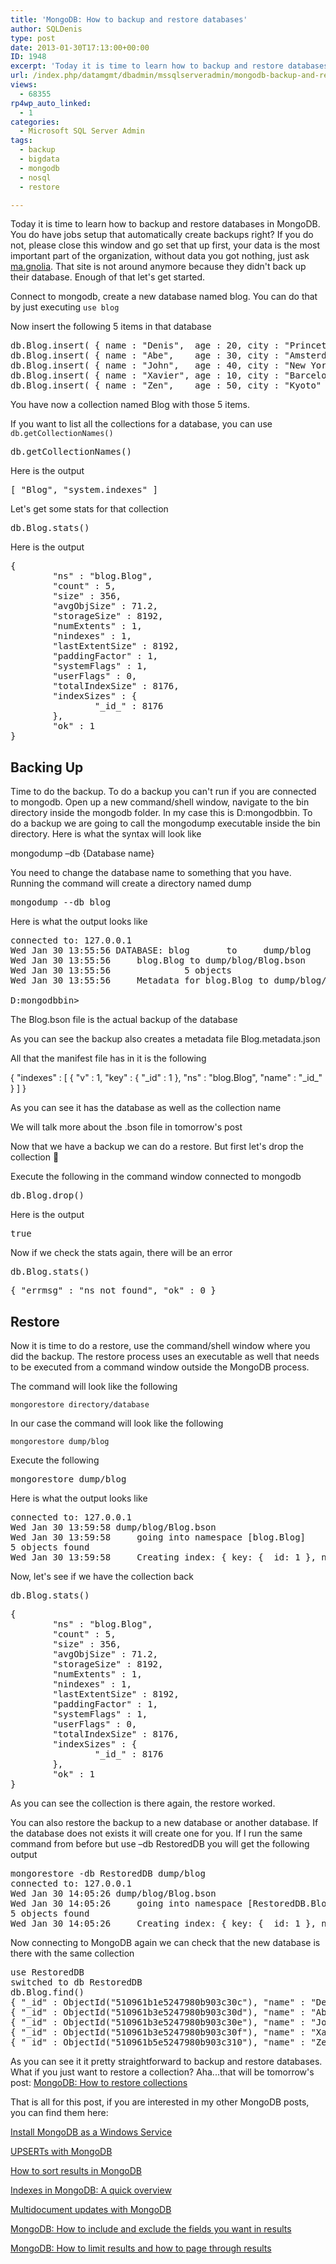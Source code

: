 ```yaml
---
title: 'MongoDB: How to backup and restore databases'
author: SQLDenis
type: post
date: 2013-01-30T17:13:00+00:00
ID: 1948
excerpt: 'Today it is time to learn how to backup and restore databases in MongoDB. You do have jobs setup that automatically create backups right? If you do not, please close this window and go set that up first, your data is the most important part of the organ&hellip;'
url: /index.php/datamgmt/dbadmin/mssqlserveradmin/mongodb-backup-and-restore-databases/
views:
  - 68355
rp4wp_auto_linked:
  - 1
categories:
  - Microsoft SQL Server Admin
tags:
  - backup
  - bigdata
  - mongodb
  - nosql
  - restore

---
```

Today it is time to learn how to backup and restore databases in MongoDB. You do have jobs setup that automatically create backups right? If you do not, please close this window and go set that up first, your data is the most important part of the organization, without data you got nothing, just ask [ma.gnolia][1]. That site is not around anymore because they didn't back up their database. Enough of that let's get started.
  
Connect to mongodb, create a new database named blog. You can do that by just executing `use blog`

Now insert the following 5 items in that database

<pre>db.Blog.insert( { name : "Denis",  age : 20, city : "Princeton" } )
db.Blog.insert( { name : "Abe",    age : 30, city : "Amsterdam" } )
db.Blog.insert( { name : "John",   age : 40, city : "New York"  } )
db.Blog.insert( { name : "Xavier", age : 10, city : "Barcelona" } )
db.Blog.insert( { name : "Zen",    age : 50, city : "Kyoto"     } )</pre>

You have now a collection named Blog with those 5 items.

If you want to list all the collections for a database, you can use `db.getCollectionNames()`

<pre>db.getCollectionNames()</pre>

Here is the output

<pre>[ "Blog", "system.indexes" ]</pre>

Let's get some stats for that collection

<pre>db.Blog.stats()</pre>

Here is the output

<pre>{
        "ns" : "blog.Blog",
        "count" : 5,
        "size" : 356,
        "avgObjSize" : 71.2,
        "storageSize" : 8192,
        "numExtents" : 1,
        "nindexes" : 1,
        "lastExtentSize" : 8192,
        "paddingFactor" : 1,
        "systemFlags" : 1,
        "userFlags" : 0,
        "totalIndexSize" : 8176,
        "indexSizes" : {
                "_id_" : 8176
        },
        "ok" : 1
}</pre>

## Backing Up

Time to do the backup. To do a backup you can't run if you are connected to mongodb. Open up a new command/shell window, navigate to the bin directory inside the mongodb folder. In my case this is D:mongodbbin. To do a backup we are going to call the mongodump executable inside the bin directory. Here is what the syntax will look like

mongodump –db {Database name} 

You need to change the database name to something that you have. Running the command will create a directory named dump

<pre>mongodump --db blog</pre>

Here is what the output looks like

<pre>connected to: 127.0.0.1
Wed Jan 30 13:55:56 DATABASE: blog       to     dump/blog
Wed Jan 30 13:55:56     blog.Blog to dump/blog/Blog.bson
Wed Jan 30 13:55:56              5 objects
Wed Jan 30 13:55:56     Metadata for blog.Blog to dump/blog/Blog.metadata.json

D:mongodbbin></pre>

The Blog.bson file is the actual backup of the database

As you can see the backup also creates a metadata file Blog.metadata.json

All that the manifest file has in it is the following
  
{ "indexes" : [ { "v" : 1, "key" : { "\_id" : 1 }, "ns" : "blog.Blog", "name" : "\_id_" } ] }

As you can see it has the database as well as the collection name

We will talk more about the .bson file in tomorrow's post

Now that we have a backup we can do a restore. But first let's drop the collection 🙂

Execute the following in the command window connected to mongodb

<pre>db.Blog.drop()</pre>

Here is the output

<pre>true</pre>

Now if we check the stats again, there will be an error

<pre>db.Blog.stats()</pre>

<pre>{ "errmsg" : "ns not found", "ok" : 0 }</pre>

## Restore

Now it is time to do a restore, use the command/shell window where you did the backup. The restore process uses an executable as well that needs to be executed from a command window outside the MongoDB process.

The command will look like the following

`mongorestore directory/database`
  
In our case the command will look like the following

`mongorestore dump/blog`

Execute the following

<pre>mongorestore dump/blog</pre>

Here is what the output looks like

<pre>connected to: 127.0.0.1
Wed Jan 30 13:59:58 dump/blog/Blog.bson
Wed Jan 30 13:59:58     going into namespace [blog.Blog]
5 objects found
Wed Jan 30 13:59:58     Creating index: { key: { _id: 1 }, ns: "blog.Blog", name: "_id_" }</pre>

Now, let's see if we have the collection back

<pre>db.Blog.stats()</pre>

<pre>{
        "ns" : "blog.Blog",
        "count" : 5,
        "size" : 356,
        "avgObjSize" : 71.2,
        "storageSize" : 8192,
        "numExtents" : 1,
        "nindexes" : 1,
        "lastExtentSize" : 8192,
        "paddingFactor" : 1,
        "systemFlags" : 1,
        "userFlags" : 0,
        "totalIndexSize" : 8176,
        "indexSizes" : {
                "_id_" : 8176
        },
        "ok" : 1
}</pre>

As you can see the collection is there again, the restore worked.

You can also restore the backup to a new database or another database. If the database does not exists it will create one for you. If I run the same command from before but use –db RestoredDB you will get the following output

<pre>mongorestore -db RestoredDB dump/blog
connected to: 127.0.0.1
Wed Jan 30 14:05:26 dump/blog/Blog.bson
Wed Jan 30 14:05:26     going into namespace [RestoredDB.Blog]
5 objects found
Wed Jan 30 14:05:26     Creating index: { key: { _id: 1 }, ns: "RestoredDB.Blog", name: "_id_" }
</pre>

Now connecting to MongoDB again we can check that the new database is there with the same collection

<pre>use RestoredDB
switched to db RestoredDB
db.Blog.find()
{ "_id" : ObjectId("510961b1e5247980b903c30c"), "name" : "Denis", "age" : 20, "city" : "Princeton" }
{ "_id" : ObjectId("510961b3e5247980b903c30d"), "name" : "Abe", "age" : 30, "city" : "Amsterdam" }
{ "_id" : ObjectId("510961b3e5247980b903c30e"), "name" : "John", "age" : 40, "city" : "New York" }
{ "_id" : ObjectId("510961b3e5247980b903c30f"), "name" : "Xavier", "age" : 10, "city" : "Barcelona"
{ "_id" : ObjectId("510961b5e5247980b903c310"), "name" : "Zen", "age" : 50, "city" : "Kyoto" }</pre>

As you can see it it pretty straightforward to backup and restore databases. What if you just want to restore a collection? Aha...that will be tomorrow's post: [MongoDB: How to restore collections][2]

That is all for this post, if you are interested in my other MongoDB posts, you can find them here:
  
[Install MongoDB as a Windows Service][3]
  
[UPSERTs with MongoDB][4]
  
[How to sort results in MongoDB][5]
  
[Indexes in MongoDB: A quick overview][6]
  
[Multidocument updates with MongoDB][7]
  
[MongoDB: How to include and exclude the fields you want in results][8]
  
[MongoDB: How to limit results and how to page through results][9]

 [1]: /index.php/ITProfessionals/EthicsIT/magnolia-crashed-data-corruption-and-los
 [2]: /index.php/DataMgmt/DBAdmin/mongodb-how-to-restore-collections
 [3]: /index.php/DataMgmt/DBProgramming/creating-mongodb-as-a-service
 [4]: /index.php/DataMgmt/DBProgramming/doing-upserts-in-mongodb
 [5]: /index.php/DataMgmt/DBProgramming/mongodb-how-to-sort-results
 [6]: /index.php/DataMgmt/DBProgramming/indexes-in-mongodb
 [7]: /index.php/DataMgmt/DBProgramming/multidocument-updates-with-mongodb
 [8]: /index.php/DataMgmt/DBProgramming/mongodb-how-to-include-and
 [9]: /index.php/DataMgmt/DBAdmin/MSSQLServerAdmin/mongodb-how-to-limit-results